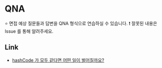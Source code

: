 # QNA

⭐ 면접 예상 질문들과 답변을 QNA 형식으로 연습하실 수 있습니다.
❗ 잘못된 내용은 Issue 를 통해 알려주세요.

## Link

- [hashCode 가 모두 같다면 어떤 일이 벌어질까요?](#)
